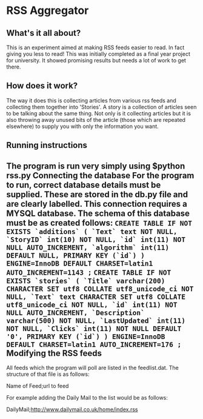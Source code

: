 RSS Aggregator
================================
What's it all about?
-------------------------
This is an experiment aimed at making RSS feeds easier to read. In fact giving you less to read! This was initially completed as a final year project for university. It showed promising results but needs a lot of work to get there.

How does it work?
-------------------------
The way it does this is collecting articles from various rss feeds and collecting them together into 'Stories'. A story is a collection of articles seen to be talking about the same thing.
Not only is it collecting articles but it is also throwing away unused bits of the article (those which are repeated elsewhere) to supply you with only the information you want.

Running instructions
-------------------------
The program is run very simply using $python rss.py
Connecting the database
For the program to run, correct database details must be supplied. These are stored in the db.py file and are clearly labelled. This connection requires a MYSQL database. The schema of this database must be as created follows: 
  ```CREATE TABLE IF NOT EXISTS `additions` (
  `Text` text NOT NULL,
  `StoryID` int(10) NOT NULL,
  `id` int(11) NOT NULL AUTO_INCREMENT,
  `algorithm` int(11) DEFAULT NULL,
  PRIMARY KEY (`id`)
  ) ENGINE=InnoDB DEFAULT CHARSET=latin1 AUTO_INCREMENT=1143 ;```
  ```CREATE TABLE IF NOT EXISTS `stories` (
  `Title` varchar(200) CHARACTER SET utf8 COLLATE utf8_unicode_ci NOT NULL,
  `Text` text CHARACTER SET utf8 COLLATE utf8_unicode_ci NOT NULL,
  `id` int(11) NOT NULL AUTO_INCREMENT,
  `Description` varchar(500) NOT NULL,
  `LastUpdated` int(11) NOT NULL,
  `Clicks` int(11) NOT NULL DEFAULT '0',
  PRIMARY KEY (`id`)
  ) ENGINE=InnoDB DEFAULT CHARSET=latin1 AUTO_INCREMENT=176 ;```
Modifying the RSS feeds
-------------------------
All feeds which the program will poll are listed in the feedlist.dat. The structure of that file is as follows:

Name of Feed;url to feed

For example adding the Daily Mail to the list would be as follows: 

DailyMail;http://www.dailymail.co.uk/home/index.rss
